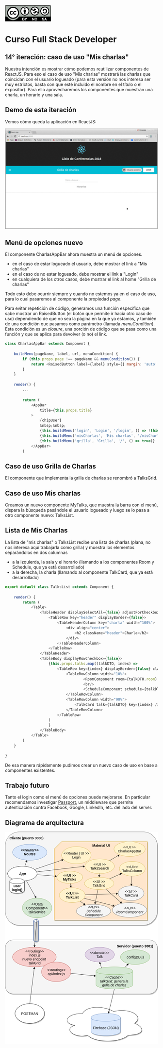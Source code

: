 <img src="images/license.png"
    width="30%" height="30%">

# Curso Full Stack Developer

## 14° iteración: caso de uso "Mis charlas"

Nuestra intención es mostrar cómo podemos reutilizar componentes de ReactJS. Para eso el caso de uso "Mis charlas" mostrará las charlas que coincidan con el usuario logueado (para esta versión no nos interesa ser muy estrictos, basta con que esté incluido el nombre en el título o el expositor). Para ello aprovecharemos los componentes que muestran una charla, un horario y una sala.


## Demo de esta iteración

Vemos cómo queda la aplicación en ReactJS:

![](images/demo.gif)


## Menú de opciones nuevo

El componente CharlasAppBar ahora muestra un menú de opciones. 

- en el caso de estar logueado el usuario, debe mostrar el link a "Mis charlas"
- en el caso de no estar logueado, debe mostrar el link a "Login"
- en cualquiera de los otros casos, debe mostrar el link al home "Grilla de charlas"

Todo esto debe ocurrir siempre y cuando no estemos ya en el caso de uso, para lo cual pasaremos al componente la propiedad _page_.

Para evitar repetición de código, generamos una función específica que sabe mostrar un RaisedButton (el botón que permite ir hacia otro caso de uso) dependiendo de que no sea la página en la que ya estamos, y también de una condición que pasamos como parámetro (llamada _menuCondition_). Esta condición es un _closure_, una porción de código que se pasa como una función y que se aplica para devolver (o no) el link.

```javascript
class CharlasAppBar extends Component {

    buildMenu(pageName, label, url, menuCondition) {
        if (this.props.page !== pageName && menuCondition()) {
            return <RaisedButton label={label} style={{ margin: 'auto' }} onClick={() => this.props.history.push(url)} default={true} />
        }
    }

    render() {
        ...

        return (
            <AppBar
                title={this.props.title}
            >
                {chipUser}
                &nbsp;&nbsp;
                {this.buildMenu('login', 'Login', '/login', () => !this.props.username)}
                {this.buildMenu('misCharlas', 'Mis charlas', '/misCharlas', () => this.props.username)}
                {this.buildMenu('grilla', 'Grilla', '/', () => true)}
            </AppBar>
        )
```

## Caso de uso Grilla de Charlas

El componente que implementa la grilla de charlas se renombró a TalksGrid.

## Caso de uso Mis charlas

Creamos un nuevo componente MyTalks, que muestra la barra con el menú, dispara la búsqueda pasándole el usuario logueado y luego se lo pasa a otro componente nuevo: TalksList.


## Lista de Mis Charlas

La lista de "mis charlas" o TalksList recibe una lista de charlas (plana, no nos interesa aquí trabajarla como grilla) y muestra los elementos separándolos en dos columnas

- a la izquierda, la sala y el horario (llamando a los componentes Room y Schedule, que ya está desarrollado)
- a la derecha, la charla (llamando al componente TalkCard, que ya está desarrollado)

```javascript
export default class TalksList extends Component {

    render() {
        return (
            <Table>
                <TableHeader displaySelectAll={false} adjustForCheckbox={false} className="header">
                    <TableRow key="header" displayBorder={false}>
                        <TableHeaderColumn key="charla" width="100%">
                            <div align="center">
                                <h2 className="header">Charla</h2>
                            </div>
                        </TableHeaderColumn>
                    </TableRow>
                </TableHeader>
                <TableBody displayRowCheckbox={false}>
                    {this.props.talks.map((talkDTO, index) =>
                        <TableRow key={index} displayBorder={false} className="row">
                            <TableRowColumn width="10%">
                                    <RoomComponent room={talkDTO.room} key={talkDTO.room.name} />
                                    <br/>
                                    <ScheduleComponent schedule={talkDTO.schedule} key={talkDTO.schedule.from} />
                            </TableRowColumn>
                            <TableRowColumn width="90%">
                                <TalkCard talk={talkDTO} key={index} />
                            </TableRowColumn>
                        </TableRow>
                    )
                    }
                </TableBody>
            </Table>
        )
    }

}
```

De esa manera rápidamente pudimos crear un nuevo caso de uso en base a componentes existentes.


## Trabajo futuro

Tanto el login como el menú de opciones puede mejorarse. En particular recomendamos investigar [Passport](http://www.passportjs.org/), un middleware que permite autenticación contra Facebook, Google, LinkedIn, etc. del lado del server. 


## Diagrama de arquitectura

![](images/Iteracion14.png)



